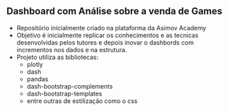 ## Dashboard com Análise sobre a venda de Games

- Repositório inicialmente criado na plataforma da Asimov Academy
- Objetivo é inicialmente replicar os conhecimentos e as tecnicas desenvolvidas pelos tutores e depois inovar o dashbords com incrementos nos dados e na estrutura.
- Projeto utiliza as bibliotecas:
    - plotly
    - dash
    - pandas
    - dash-bootstrap-complements
    - dash-bootstrap-templates
    - entre outras de estilização como o css

